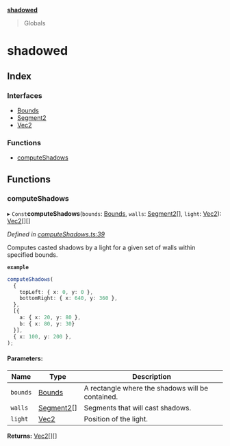 **[shadowed](README.md)**

> Globals

# shadowed

## Index

### Interfaces

* [Bounds](interfaces/bounds.md)
* [Segment2](interfaces/segment2.md)
* [Vec2](interfaces/vec2.md)

### Functions

* [computeShadows](README.md#computeshadows)

## Functions

### computeShadows

▸ `Const`**computeShadows**(`bounds`: [Bounds](interfaces/bounds.md), `walls`: [Segment2](interfaces/segment2.md)[], `light`: [Vec2](interfaces/vec2.md)): [Vec2](interfaces/vec2.md)[][]

*Defined in [computeShadows.ts:39](https://github.com/MD4/shadowed/blob/7731149/src/computeShadows.ts#L39)*

Computes casted shadows by a light for a given set of walls within specified bounds.

**`example`** 
```ts
computeShadows(
  {
    topLeft: { x: 0, y: 0 },
    bottomRight: { x: 640, y: 360 },
  },
  [{
    a: { x: 20, y: 80 },
    b: { x: 80, y: 30}
  }],
  { x: 100, y: 200 },
);
```

#### Parameters:

Name | Type | Description |
------ | ------ | ------ |
`bounds` | [Bounds](interfaces/bounds.md) | A rectangle where the shadows will be contained. |
`walls` | [Segment2](interfaces/segment2.md)[] | Segments that will cast shadows. |
`light` | [Vec2](interfaces/vec2.md) | Position of the light.  |

**Returns:** [Vec2](interfaces/vec2.md)[][]
